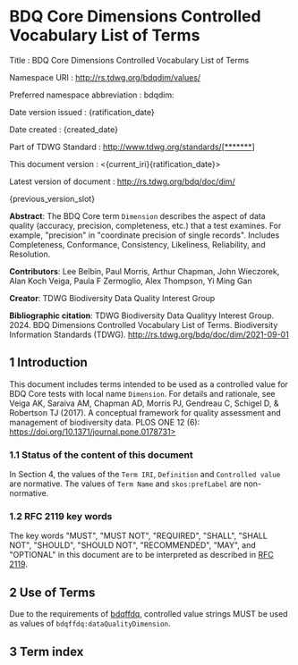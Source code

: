 # BDQ Core Dimensions Controlled Vocabulary List of Terms

Title
: BDQ Core Dimensions Controlled Vocabulary List of Terms

Namespace URI
: <http://rs.tdwg.org/bdqdim/values/>

Preferred namespace abbreviation
: bdqdim:

Date version issued
: {ratification_date}

Date created
: {created_date}

Part of TDWG Standard
: <http://www.tdwg.org/standards/[*******]>

This document version
: <{current_iri}{ratification_date}>

Latest version of document
: <http://rs.tdwg.org/bdq/doc/dim/>

{previous_version_slot}


**Abstract**: The BDQ Core term `Dimension` describes the aspect of data quality (accuracy, precision, completeness, etc.) that a test examines. For example, "precision" in "coordinate precision of single records". Includes Completeness, Conformance, Consistency, Likeliness, Reliability, and Resolution. 

**Contributors**: Lee Belbin, Paul Morris, Arthur Chapman, John Wieczorek, Alan Koch Veiga, Paula F Zermoglio, Alex Thompson, Yi Ming Gan

**Creator**: TDWG Biodiversity Data Quality Interest Group

**Bibliographic citation**: TDWG Biodiversity Data Qualityy Interest Group. 2024. BDQ Dimensions Controlled Vocabulary List of Terms. Biodiversity Information Standards (TDWG). <http://rs.tdwg.org/bdq/doc/dim/2021-09-01>


## 1 Introduction

This document includes terms intended to be used as a controlled value for BDQ Core tests with local name `Dimension`. For details and rationale, see Veiga AK, Saraiva AM, Chapman AD, Morris PJ, Gendreau C, Schigel D, & Robertson TJ (2017). A conceptual framework for quality assessment and management of biodiversity data. PLOS ONE 12 (6): https://doi.org/10.1371/journal.pone.0178731>


### 1.1 Status of the content of this document

In Section 4, the values of the `Term IRI`, `Definition` and `Controlled value` are normative. The values of `Term Name` and `skos:prefLabel` are non-normative. 

### 1.2 RFC 2119 key words
The key words "MUST", "MUST NOT", "REQUIRED", "SHALL", "SHALL NOT", "SHOULD", "SHOULD NOT", "RECOMMENDED", "MAY", and "OPTIONAL" in this document are to be interpreted as described in [RFC 2119](https://tools.ietf.org/html/rfc2119).

## 2 Use of Terms

Due to the requirements of [bdqffdq](https://rs.tdwg.org/bdqffdq/terms), controlled value strings MUST be used as values of `bdqffdq:dataQualityDimension`.

## 3 Term index
